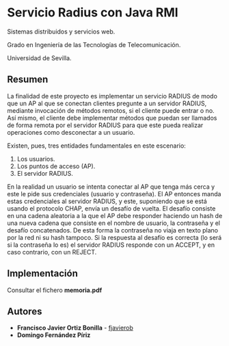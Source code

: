 # Servicio Radius con Java RMI

Sistemas distribuidos y servicios web.

Grado en Ingeniería de las Tecnologías de Telecomunicación.

Universidad de Sevilla.


## Resumen

La finalidad de este proyecto es implementar un servicio RADIUS de modo que un AP al que se conectan clientes pregunte a un servidor RADIUS, mediante invocación de métodos remotos, si el cliente puede entrar o no. Así mismo, el cliente debe implementar métodos que puedan ser llamados de forma remota por el servidor RADIUS para que este pueda realizar operaciones como desconectar a un usuario.

Existen, pues, tres entidades fundamentales en este escenario:

1. Los usuarios.
2. Los puntos de acceso (AP).
3. El servidor RADIUS.

En la realidad un usuario se intenta conectar al AP que tenga más cerca y este le pide sus credenciales (usuario y contraseña). El AP entonces manda estas credenciales al servidor RADIUS, y este, suponiendo que se está usando el protocolo CHAP, envía un desafío de vuelta. El desafío consiste en una cadena aleatoria a la que el AP debe responder haciendo un hash de una nueva cadena que consiste en el nombre de usuario, la contraseña y el desafío concatenados. De esta forma la contraseña no viaja en texto plano por la red ni su hash tampoco. Si la respuesta al desafío es correcta (lo será si la contraseña lo es) el servidor RADIUS responde con un ACCEPT, y en caso contrario, con un REJECT.

## Implementación

Consultar el fichero **memoria.pdf** 

## Autores

* **Francisco Javier  Ortiz Bonilla** - [fjavierob](https://github.com/fjavierob)
* **Domingo Fernández Píriz**
